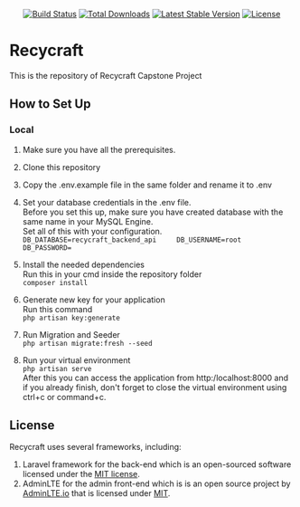 <p align="center">
<a href="https://travis-ci.org/laravel/framework"><img src="https://travis-ci.org/laravel/framework.svg" alt="Build Status"></a>
<a href="https://packagist.org/packages/laravel/framework"><img src="https://img.shields.io/packagist/dt/laravel/framework" alt="Total Downloads"></a>
<a href="https://packagist.org/packages/laravel/framework"><img src="https://img.shields.io/packagist/v/laravel/framework" alt="Latest Stable Version"></a>
<a href="https://packagist.org/packages/laravel/framework"><img src="https://img.shields.io/packagist/l/laravel/framework" alt="License"></a>
</p>

# Recycraft
This is the repository of Recycraft Capstone Project

## How to Set Up
### Local
1. Make sure you have all the prerequisites. 
2. Clone this repository
3. Copy the .env.example file in the same folder and rename it to .env 
4. Set your database credentials in the .env file.  
  Before you set this up, make sure you have created database with the same name in your MySQL Engine.  
  Set all of this with your configuration.  
  `DB_DATABASE=recycraft_backend_api    
   DB_USERNAME=root    
   DB_PASSWORD=`

5. Install the needed dependencies  
  Run this in your cmd inside the repository folder  
  `composer install`
6. Generate new key for your application  
  Run this command  
  `php artisan key:generate`
7. Run Migration and Seeder  
  `php artisan migrate:fresh --seed`
8. Run your virtual environment  
  `php artisan serve`  
  After this you can access the application from http:/localhost:8000 and if you already finish, don't forget to close the virtual environment using ctrl+c or command+c.

## License
Recycraft uses several frameworks, including:
1. Laravel framework for the back-end which is an open-sourced software licensed under the [MIT license](https://opensource.org/licenses/MIT).
2. AdminLTE for the admin front-end which is is an open source project by [AdminLTE.io](https://adminlte.io) that is licensed under [MIT](https://opensource.org/licenses/MIT).

<!-- Color : #04DE7D -->